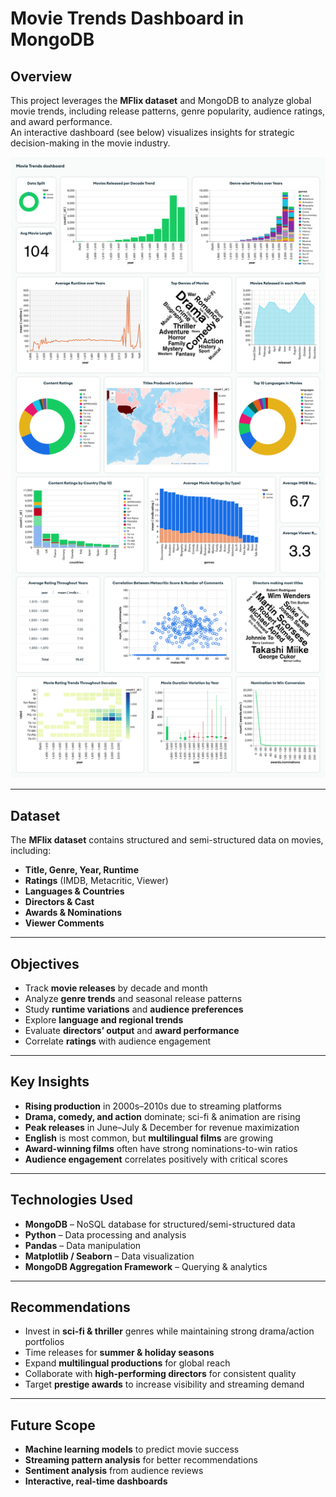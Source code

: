 # Movie Trends Dashboard in MongoDB

## Overview
This project leverages the **MFlix dataset** and MongoDB to analyze global movie trends, including release patterns, genre popularity, audience ratings, and award performance.  
An interactive dashboard (see below) visualizes insights for strategic decision-making in the movie industry.

![Movie Trends Dashboard](Dashboard.png)

---

## Dataset
The **MFlix dataset** contains structured and semi-structured data on movies, including:

- **Title, Genre, Year, Runtime**
- **Ratings** (IMDB, Metacritic, Viewer)
- **Languages & Countries**
- **Directors & Cast**
- **Awards & Nominations**
- **Viewer Comments**

---

## Objectives
- Track **movie releases** by decade and month  
- Analyze **genre trends** and seasonal release patterns  
- Study **runtime variations** and **audience preferences**  
- Explore **language and regional trends**  
- Evaluate **directors’ output** and **award performance**  
- Correlate **ratings** with audience engagement  

---

## Key Insights
- **Rising production** in 2000s–2010s due to streaming platforms  
- **Drama, comedy, and action** dominate; sci-fi & animation are rising  
- **Peak releases** in June–July & December for revenue maximization  
- **English** is most common, but **multilingual films** are growing  
- **Award-winning films** often have strong nominations-to-win ratios  
- **Audience engagement** correlates positively with critical scores  

---

## Technologies Used
- **MongoDB** – NoSQL database for structured/semi-structured data  
- **Python** – Data processing and analysis  
- **Pandas** – Data manipulation  
- **Matplotlib / Seaborn** – Data visualization  
- **MongoDB Aggregation Framework** – Querying & analytics  

---

## Recommendations
- Invest in **sci-fi & thriller** genres while maintaining strong drama/action portfolios  
- Time releases for **summer & holiday seasons**  
- Expand **multilingual productions** for global reach  
- Collaborate with **high-performing directors** for consistent quality  
- Target **prestige awards** to increase visibility and streaming demand  

---

## Future Scope
- **Machine learning models** to predict movie success  
- **Streaming pattern analysis** for better recommendations  
- **Sentiment analysis** from audience reviews  
- **Interactive, real-time dashboards**
